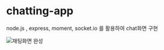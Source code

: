 # chatting-app
node.js , express, moment, socket.io 를 활용하여 chat화면 구현

![채팅화면 완성](https://user-images.githubusercontent.com/86909942/148949850-40443367-43bd-4291-8a01-49927806d038.JPG)

